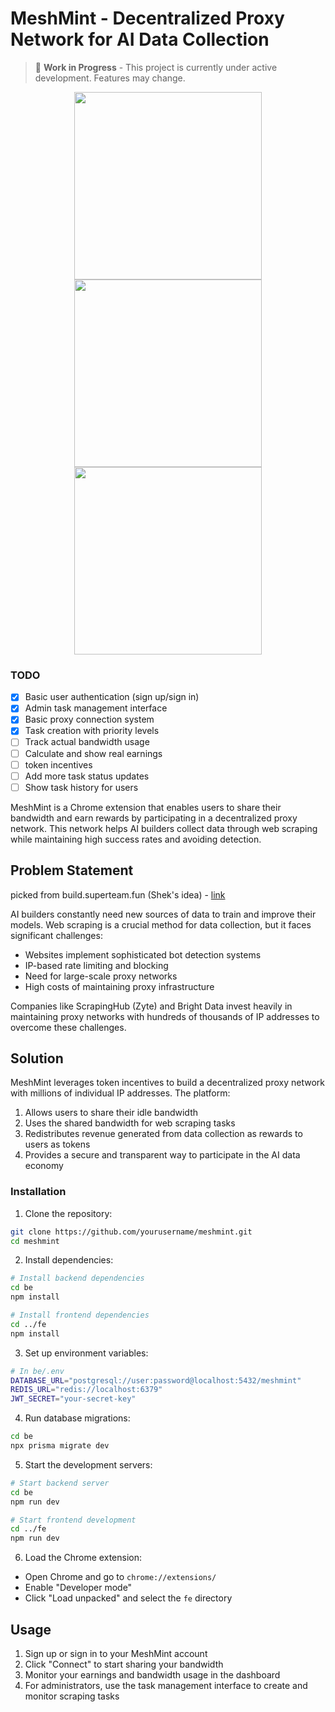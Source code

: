 # MeshMint - Decentralized Proxy Network for AI Data Collection

> 🚧 **Work in Progress** - This project is currently under active development. Features may change.

<p align="center">
  <img src="https://github.com/user-attachments/assets/b1e450e0-1269-41be-89a7-c15b5bb873ca" width="300"/>
  <img src="https://github.com/user-attachments/assets/db3eafad-6390-4247-b913-080ef85f2187" width="300"/>
  <img src="https://github.com/user-attachments/assets/4d9662fc-ee7a-405d-b636-98315d690848" width="300"/>
</p>

### TODO
- [x] Basic user authentication (sign up/sign in)
- [x] Admin task management interface
- [x] Basic proxy connection system
- [x] Task creation with priority levels
- [ ] Track actual bandwidth usage
- [ ] Calculate and show real earnings
- [ ] token incentives
- [ ] Add more task status updates
- [ ] Show task history for users

MeshMint is a Chrome extension that enables users to share their bandwidth and earn rewards by participating in a decentralized proxy network. This network helps AI builders collect data through web scraping while maintaining high success rates and avoiding detection.

## Problem Statement

picked from build.superteam.fun (Shek's idea) - [link](https://build.superteam.fun/ideas/decentralized-scraping-hub) 

AI builders constantly need new sources of data to train and improve their models. Web scraping is a crucial method for data collection, but it faces significant challenges:

- Websites implement sophisticated bot detection systems
- IP-based rate limiting and blocking
- Need for large-scale proxy networks
- High costs of maintaining proxy infrastructure

Companies like ScrapingHub (Zyte) and Bright Data invest heavily in maintaining proxy networks with hundreds of thousands of IP addresses to overcome these challenges.

## Solution

MeshMint leverages token incentives to build a decentralized proxy network with millions of individual IP addresses. The platform:

1. Allows users to share their idle bandwidth
2. Uses the shared bandwidth for web scraping tasks
3. Redistributes revenue generated from data collection as rewards to users as tokens
4. Provides a secure and transparent way to participate in the AI data economy

### Installation

1. Clone the repository:
```bash
git clone https://github.com/yourusername/meshmint.git
cd meshmint
```

2. Install dependencies:
```bash
# Install backend dependencies
cd be
npm install

# Install frontend dependencies
cd ../fe
npm install
```

3. Set up environment variables:
```bash
# In be/.env
DATABASE_URL="postgresql://user:password@localhost:5432/meshmint"
REDIS_URL="redis://localhost:6379"
JWT_SECRET="your-secret-key"
```

4. Run database migrations:
```bash
cd be
npx prisma migrate dev
```

5. Start the development servers:
```bash
# Start backend server
cd be
npm run dev

# Start frontend development
cd ../fe
npm run dev
```
6. Load the Chrome extension:
- Open Chrome and go to `chrome://extensions/`
- Enable "Developer mode"
- Click "Load unpacked" and select the `fe` directory

## Usage

1. Sign up or sign in to your MeshMint account
2. Click "Connect" to start sharing your bandwidth
3. Monitor your earnings and bandwidth usage in the dashboard
4. For administrators, use the task management interface to create and monitor scraping tasks
